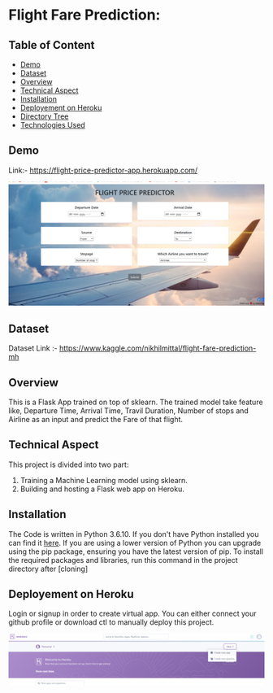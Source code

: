 # Flight Fare Prediction:


## Table of Content
  * [Demo](#demo)
  * [Dataset](#dataset)
  * [Overview](#overview)
  * [Technical Aspect](#technical-aspect)
  * [Installation](#installation)
  * [Deployement on Heroku](#deployement-on-heroku)
  * [Directory Tree](#directory-tree)
  * [Technologies Used](#technologies-used)
  
  ## Demo
  
  Link:- https://flight-price-predictor-app.herokuapp.com/
  
  <img src="static/screenshot1.png" width ="550" hight="320" >
  
  
  ## Dataset
  
  Dataset Link :-  https://www.kaggle.com/nikhilmittal/flight-fare-prediction-mh
  
  
  ## Overview
  
  This is a Flask App trained on top of sklearn. The trained model take feature like, Departure Time,   Arrival Time, Travil Duration, Number of stops and Airline as an input and predict the Fare of      that flight.
  

## Technical Aspect

This project is divided into two part:

 1. Training a Machine Learning model using sklearn.
 2. Building and hosting a Flask web app on Heroku.
 
 
## Installation

The Code is written in Python 3.6.10. If you don't have Python installed you can find it [here](https://www.python.org/downloads/). If you are using a lower version of Python you can upgrade using the pip package, ensuring you have the latest version of pip. To install the required packages and libraries, run this command in the project directory after [cloning]


## Deployement on Heroku

Login or signup in order to create virtual app. You can either connect your github profile or download ctl to manually deploy this project.

<img src="static/screenshot.png" width ="550" hight="320" >



